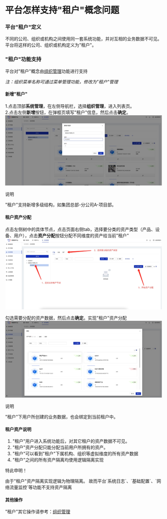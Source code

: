 # 平台怎样支持"租户"概念问题

### 平台"租户"定义

不同的公司、组织或机构之间使用同一套系统功能，并对互相的业务数据不可见。平台将这样的公司、组织或机构定义为"租户"。

### "租户"功能支持

平台对"租户"概念由[组织管理](/System_settings/Basic_configuration13.md#组织管理)功能进行支持

*注：组织菜单名称可通过菜单管理功能，修改为"租户"管理*

#### 新增"租户"

1.点击顶部**系统管理**，在左侧导航栏，选择**组织管理**，进入列表页。</br>
2.点击左侧**新增**按钮，在弹框页填写"租户"信息，然后点击**确定**。</br>
![租户新增](./images/tenant-add.jpg)

<div class='explanation primary'>
  <p class='explanation-title-warp'>
    <span class='iconfont icon-bangzhu explanation-icon'></span>
    <span class='explanation-title font-weight'>说明</span>
  </p>
"租户"支持新增多级结构，如集团总部-分公司A-项目部。
</div>


#### 租户资产分配

点击左侧树中的具体节点，点击页面右侧tab，选择要分类的资产类型（产品、设备、用户），点击**资产分配**按钮分配不同维度的资产给当前"租户"
![资产分配步骤](./images/asset-distribution.jpg)

勾选需要分配的资产数据，然后点击**确定**。实现"租户"资产分配
![资产分配步骤](./images/asset-bind.jpg)


<div class='explanation primary'>
  <p class='explanation-title-warp'>
    <span class='iconfont icon-bangzhu explanation-icon'></span>
    <span class='explanation-title font-weight'>说明</span>
  </p>
"租户"下用户所创建的业务数据，也会绑定到当前租户中。
</div>

#### 租户资产说明

1. "租户"用户进入系统功能后，对其它租户的资产数据不可见。
2. "租户"资产分配只能分配当前用户所拥有的资产。
3. "租户"可以看到"租户"下属机构、组织等虚拟维度的所有资产数据
4. "租户"之间的所有资产隔离均使用逻辑隔离实现

<div class='explanation warning'>
  <p class='explanation-title-warp'>
    <span class='iconfont icon-jinggao explanation-icon'></span>
    <span class='explanation-title font-weight'>特此申明！</span>
  </p>
   由于"租户"资产隔离实现逻辑为物理隔离。 故而平台`系统日志`、`基础配置`、`网络流量监控`等功能不支持资产隔离
</div>

#### 其他操作

"租户"其它操作请参考：[组织管理](/System_settings/Basic_configuration13.md#组织管理)

